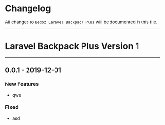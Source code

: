 # Changelog

All changes to `Bedoz Laravel Backpack Plus` will be documented in this file.

-----------

# Laravel Backpack Plus Version 1

-----------


## 0.0.1 - 2019-12-01

### New Features
- qwe
### Fixed
- asd
